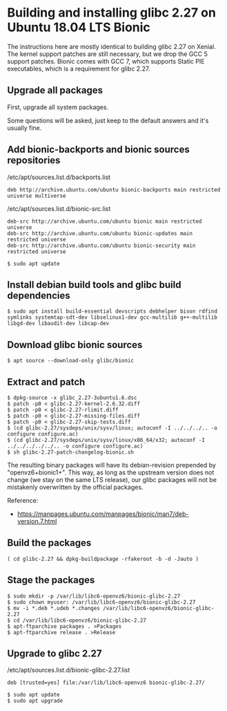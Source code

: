 # Building and installing glibc 2.27 on Ubuntu 18.04 LTS Bionic

The instructions here are mostly identical to building glibc 2.27 on Xenial.
The kernel support patches are still necessary, but we drop the GCC 5 support
patches. Bionic comes with GCC 7, which supports Static PIE executables, which
is a requirement for glibc 2.27.

## Upgrade all packages

First, upgrade all system packages.

Some questions will be asked, just keep to the default answers and it's usually fine.

## Add bionic-backports and bionic sources repositories

/etc/apt/sources.list.d/backports.list
```
deb http://archive.ubuntu.com/ubuntu bionic-backports main restricted universe multiverse
```

/etc/apt/sources.list.d/bionic-src.list
```
deb-src http://archive.ubuntu.com/ubuntu bionic main restricted universe
deb-src http://archive.ubuntu.com/ubuntu bionic-updates main restricted universe
deb-src http://archive.ubuntu.com/ubuntu bionic-security main restricted universe
```

```console
$ sudo apt update
```

## Install debian build tools and glibc build dependencies

```console
$ sudo apt install build-essential devscripts debhelper bison rdfind symlinks systemtap-sdt-dev libselinux1-dev gcc-multilib g++-multilib libgd-dev libaudit-dev libcap-dev
```

## Download glibc bionic sources

```console
$ apt source --download-only glibc/bionic
```

## Extract and patch

```
$ dpkg-source -x glibc_2.27-3ubuntu1.6.dsc
$ patch -p0 < glibc-2.27-kernel-2.6.32.diff
$ patch -p0 < glibc-2.27-rlimit.diff
$ patch -p0 < glibc-2.27-missing-files.diff
$ patch -p0 < glibc-2.27-skip-tests.diff
$ (cd glibc-2.27/sysdeps/unix/sysv/linux; autoconf -I ../../../.. -o configure configure.ac)
$ (cd glibc-2.27/sysdeps/unix/sysv/linux/x86_64/x32; autoconf -I ../../../../../.. -o configure configure.ac)
$ sh glibc-2.27-patch-changelog-bionic.sh
```

The resulting binary packages will have its debian-revision prepended by "openvz6+bionic1+".
This way, as long as the upstream version does not change (we stay on the same LTS release),
our glibc packages will not be mistakenly overwritten by the official packages.

Reference:
- https://manpages.ubuntu.com/manpages/bionic/man7/deb-version.7.html


## Build the packages

```console
( cd glibc-2.27 && dpkg-buildpackage -rfakeroot -b -d -Jauto )
```

## Stage the packages

```
$ sudo mkdir -p /var/lib/libc6-openvz6/bionic-glibc-2.27
$ sudo chown myuser: /var/lib/libc6-openvz6/bionic-glibc-2.27
$ mv -i *.deb *.udeb *.changes /var/lib/libc6-openvz6/bionic-glibc-2.27
$ cd /var/lib/libc6-openvz6/bionic-glibc-2.27
$ apt-ftparchive packages . >Packages
$ apt-ftparchive release . >Release
```

## Upgrade to glibc 2.27

/etc/apt/sources.list.d/bionic-glibc-2.27.list
```
deb [trusted=yes] file:/var/lib/libc6-openvz6 bionic-glibc-2.27/
```

```
$ sudo apt update
$ sudo apt upgrade
```

